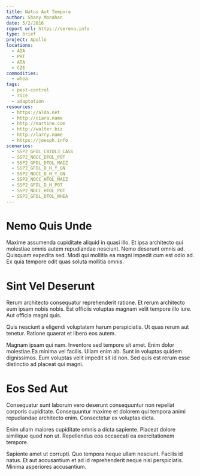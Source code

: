 ```yaml
---
title: Natus Aut Tempora
author: Shany Monahan
date: 5/2/2016
report url: https://serena.info
type: brief
project: Apollo
locations:
  - AIA
  - PRT
  - ATA
  - CZE
commodities:
  - whea
tags:
  - pest-control
  - rice
  - adaptation
resources:
  - https://alda.net
  - http://ciara.name
  - http://martine.com
  - http://walter.biz
  - http://larry.name
  - https://joesph.info
scenarios:
  - SSP2_GFDL_CBIOL3_CASS
  - SSP2_NOCC_DTOL_POT
  - SSP2_GFDL_DTOL_MAIZ
  - SSP2_GFDL_D_H_Y_GN
  - SSP2_NOCC_D_H_Y_GN
  - SSP2_NOCC_HTOL_MAIZ
  - SSP2_GFDL_D_H_POT
  - SSP2_NOCC_HTOL_POT
  - SSP2_GFDL_DTOL_WHEA
---
```

# Nemo Quis Unde
Maxime assumenda cupiditate aliquid in quasi illo. Et ipsa architecto qui molestiae omnis autem repudiandae nesciunt. Nemo deserunt omnis ad. Quisquam expedita sed. Modi qui mollitia ea magni impedit cum est odio ad. Ex quia tempore odit quas soluta mollitia omnis.

# Sint Vel Deserunt
Rerum architecto consequatur reprehenderit ratione. Et rerum architecto eum ipsam nobis nobis. Est officiis voluptas magnam velit tempore illo iure. Aut officia magni quis.
 Quis nesciunt a eligendi voluptatem harum perspiciatis. Ut quas rerum aut tenetur. Ratione quaerat et libero eos autem.
 Magnam ipsam qui nam. Inventore sed tempore sit amet. Enim dolor molestiae.Ea minima vel facilis. Ullam enim ab. Sunt in voluptas quidem dignissimos. Eum voluptas velit impedit sit id non. Sed quis est rerum esse distinctio ad placeat qui magni.

# Eos Sed Aut
Consequatur sunt laborum vero deserunt consequuntur non repellat corporis cupiditate. Consequuntur maxime et dolorem qui tempora animi repudiandae architecto enim. Consectetur ex voluptas dicta.
 Enim ullam maiores cupiditate omnis a dicta sapiente. Placeat dolore similique quod non ut. Repellendus eos occaecati ea exercitationem tempore.
 Sapiente amet ut corrupti. Quo tempora neque ullam nesciunt. Facilis id natus. Et aut accusantium et ad id reprehenderit neque nisi perspiciatis. Minima asperiores accusantium.
